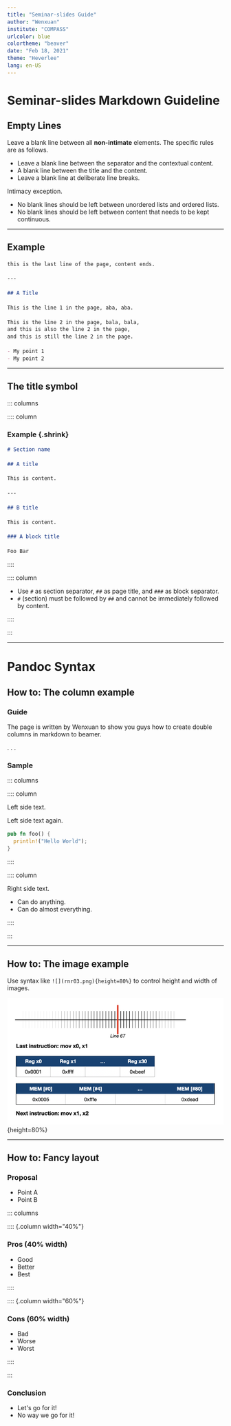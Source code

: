 ```yaml
---
title: "Seminar-slides Guide"
author: "Wenxuan"
institute: "COMPASS"
urlcolor: blue
colortheme: "beaver"
date: "Feb 18, 2021"
theme: "Heverlee"
lang: en-US
---
```


# Seminar-slides Markdown Guideline

## Empty Lines

Leave a blank line between all **non-intimate** elements. The specific rules are as follows.

- Leave a blank line between the separator and the contextual content.
- A blank line between the title and the content.
- Leave a blank line at deliberate line breaks.

Intimacy exception.

- No blank lines should be left between unordered lists and ordered lists.
- No blank lines should be left between content that needs to be kept continuous.

---

## Example

```markdown
this is the last line of the page, content ends.

---

## A Title

This is the line 1 in the page, aba, aba.

This is the line 2 in the page, bala, bala,
and this is also the line 2 in the page,
and this is still the line 2 in the page.

- My point 1
- My point 2
```

---

## The title symbol

::: columns

:::: column

### Example {.shrink}

```markdown
# Section name

## A title

This is content.

---

## B title

This is content.

### A block title

Foo Bar
```

::::

:::: column

- Use `#` as section separator, `##` as page title, and `###` as block separator.
- `#` (section) must be followed by `##` and cannot be immediately followed by content.

:::: 


:::

---

# Pandoc Syntax

## How to: The column example

### Guide
The page is written by Wenxuan to show you guys how to create double columns in markdown to beamer.

. . .

### Sample

::: columns

:::: column

Left side text.

Left side text again.

```rust
pub fn foo() {
  println!("Hello World");
}
```

::::

:::: column

Right side text.

- Can do anything.
- Can do almost everything.

::::

:::

---

## How to: The image example

Use syntax like `![](rnr03.png){height=80%}` to control height and width of images.

![](rnr03.png){height=80%}

---

## How to: Fancy layout

### Proposal

- Point A
- Point B

::: columns

:::: {.column width="40%"}

### Pros (40% width)

- Good
- Better
- Best

::::

:::: {.column width="60%"}

### Cons (60% width)

- Bad
- Worse
- Worst

::::

:::

### Conclusion

- Let's go for it!
- No way we go for it!